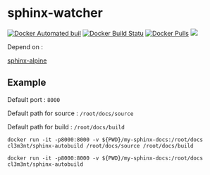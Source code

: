 # sphinx-watcher


[![Docker Automated buil](https://img.shields.io/docker/automated/cl3m3nt/sphinx-autobuild.svg?style=flat-square)](https://hub.docker.com/r/cl3m3nt/sphinx-autobuild/)
[![Docker Build Statu](https://img.shields.io/docker/build/cl3m3nt/sphinx-autobuild.svg?style=flat-square)](https://hub.docker.com/r/cl3m3nt/sphinx-autobuild/)
[![Docker Pulls](https://img.shields.io/docker/pulls/cl3m3nt/sphinx-autobuild.svg?style=flat-square)](https://hub.docker.com/r/cl3m3nt/sphinx-autobuild/)
[![](https://images.microbadger.com/badges/image/cl3m3nt/sphinx-autobuild.svg)](https://microbadger.com/images/cl3m3nt/sphinx-autobuild "Get your own image badge on microbadger.com")



Depend on :

[sphinx-alpine](https://github.com/cl3m3nt666/sphinx-alpine)

## Example

Default port : `8000`

Default path for source : `/root/docs/source`

Default path for build : `/root/docs/build`



```
docker run -it -p8000:8000 -v ${PWD}/my-sphinx-docs:/root/docs cl3m3nt/sphinx-autobuild /root/docs/source /root/docs/build
```



```
docker run -it -p8000:8000 -v ${PWD}/my-sphinx-docs:/root/docs cl3m3nt/sphinx-autobuild
```
